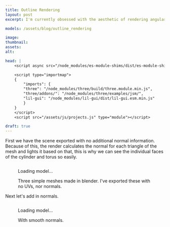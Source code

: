 ```yaml
---
title: Outline Rendering
layout: post
excerpt: I'm currently obsessed with the aesthetic of rendering angular CAD like 3D assets with thin black lines. 

models: /assets/blog/outline_rendering

image: 
thumbnail: 
assets: 
alt: 

head: |
    <script async src="/node_modules/es-module-shims/dist/es-module-shims.js"></script>

    <script type="importmap">
    {
        "imports": {
        "three": "/node_modules/three/build/three.module.min.js",
        "three/addons/": "/node_modules/three/examples/jsm/",
        "lil-gui": "/node_modules/lil-gui/dist/lil-gui.esm.min.js"
        }
    }
    </script>
    <script src="/assets/js/projects.js" type="module"></script>

draft: true
---
```


First we have the scene exported with no additional normal information. Because of this, the render calculates the normal for each triangle of the mesh and lights it based on that, this is why we can see the individual faces of the cylinder and torus so easily.

<figure>
<outline-model-viewer model = "{{page.models}}/no_uvs_no_normals_no_vertex_colours.glb" materials=keep mode=2 ambient-light="1.5" directional-light="5" camera = '{"position":[-3.493,4.932,-9.259],"rotation":[-2.652,-0.3214,-2.975],"zoom":223.15174865581577,"target":[0,0,0]}'>
    <img class="outline-model-poster no-wc" src = "">
    <p class="has-wc">Loading model...</p>
</outline-model-viewer>
<figcaption>Three simple meshes made in blender. I've exported these with no UVs, nor normals.</figcaption>
</figure>

Next let's add in normals. 

<figure>
<outline-model-viewer model = "{{page.models}}/with_normals.glb" materials=flat mode=2 ambient-light="1.5" directional-light="5" camera = '{"position":[-3.493,4.932,-9.259],"rotation":[-2.652,-0.3214,-2.975],"zoom":223.15174865581577,"target":[0,0,0]}'>
    <img class="outline-model-poster no-wc" src = "">
    <p class="has-wc">Loading model...</p>
</outline-model-viewer>
<figcaption>With smooth normals.</figcaption>
</figure>